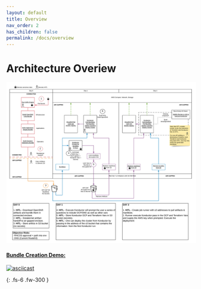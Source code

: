 ```yaml
---
layout: default
title: Overview
nav_order: 2
has_children: false
permalink: /docs/overview
---
```


# Architecture Overiew

![Diagram](./web/sparta.png)

#### [Bundle Creation Demo:](https://asciinema.org/a/BFb4Hq4h9q4tsNllfRT9K5OWC)
[![asciicast](https://asciinema.org/a/BFb4Hq4h9q4tsNllfRT9K5OWC.png)](https://asciinema.org/a/BFb4Hq4h9q4tsNllfRT9K5OWC)

{: .fs-6 .fw-300 }
